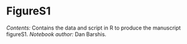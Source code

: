 # FigureS1
*Contents:* Contains the data and script in R to produce the manuscript figureS1. *Notebook author:* Dan Barshis. 
